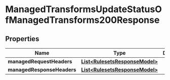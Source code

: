 

# ManagedTransformsUpdateStatusOfManagedTransforms200Response


## Properties

| Name | Type | Description | Notes |
|------------ | ------------- | ------------- | -------------|
|**managedRequestHeaders** | [**List&lt;RulesetsResponseModel&gt;**](RulesetsResponseModel.md) |  |  [optional] |
|**managedResponseHeaders** | [**List&lt;RulesetsResponseModel&gt;**](RulesetsResponseModel.md) |  |  [optional] |



